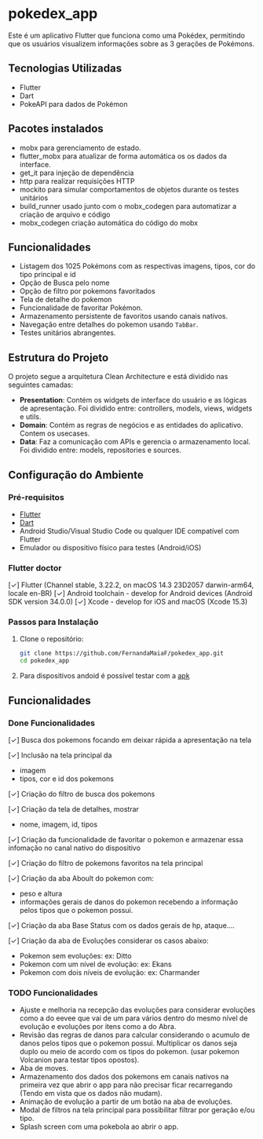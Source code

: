 # pokedex_app

Este é um aplicativo Flutter que funciona como uma Pokédex, permitindo que os usuários visualizem informações sobre as 3 gerações de Pokémons.

## Tecnologias Utilizadas

- Flutter
- Dart
- PokeAPI para dados de Pokémon

## Pacotes instalados

- mobx para gerenciamento de estado.
- flutter_mobx para atualizar de forma automática os os dados da interface.
- get_it para injeção de dependência
- http para realizar requisições HTTP
- mockito para simular comportamentos de objetos durante os testes unitários
- build_runner usado junto com o mobx_codegen para automatizar a criação de arquivo e código 
- mobx_codegen criação automática do código do mobx

## Funcionalidades

- Listagem dos 1025 Pokémons com as respectivas imagens, tipos, cor do tipo principal e id
- Opção de Busca pelo nome
- Opção de filtro por pokemons favoritados
- Tela de detalhe do pokemon
- Funcionalidade de favoritar Pokémon.
- Armazenamento persistente de favoritos usando canais nativos.
- Navegação entre detalhes do pokemon usando `TabBar`.
- Testes unitários abrangentes.

## Estrutura do Projeto

O projeto segue a arquitetura Clean Architecture e está dividido nas seguintes camadas:

- **Presentation**: Contém os widgets de interface do usuário e as lógicas de apresentação. Foi dividido entre: controllers, models, views, widgets e utils.
- **Domain**: Contém as regras de negócios e as entidades do aplicativo. Contem os usecases.
- **Data**: Faz a comunicação com APIs e gerencia o armazenamento local. Foi dividido entre: models, repositories e sources.

## Configuração do Ambiente

### Pré-requisitos

- [Flutter](https://flutter.dev/docs/get-started/install)
- [Dart](https://dart.dev/get-dart)
- Android Studio/Visual Studio Code ou qualquer IDE compatível com Flutter
- Emulador ou dispositivo físico para testes (Android/iOS)

### Flutter doctor

[✓] Flutter (Channel stable, 3.22.2, on macOS 14.3 23D2057 darwin-arm64, locale en-BR)
[✓] Android toolchain - develop for Android devices (Android SDK version 34.0.0)
[✓] Xcode - develop for iOS and macOS (Xcode 15.3)

### Passos para Instalação

1. Clone o repositório:
   ```bash
   git clone https://github.com/FernandaMaiaF/pokedex_app.git
   cd pokedex_app

2. Para dispositivos andoid é possível testar com a [apk](https://drive.google.com/file/d/19mP8qDA7rHHGNuWdrl5bkgwZTZTGy65b/view?usp=drive_link)

## Funcionalidades

### Done Funcionalidades

[✓] Busca dos pokemons focando em deixar rápida a apresentação na tela

[✓] Inclusão na tela principal da
   - imagem
   - tipos, cor e id dos pokemons
     
[✓] Criação do filtro de busca dos pokemons

[✓] Criação da tela de detalhes, mostrar
   - nome, imagem, id, tipos

[✓] Criação da funcionalidade de favoritar o pokemon e armazenar essa infomação no canal nativo do dispositivo

[✓] Criação do filtro de pokemons favoritos na tela principal

[✓] Criação da aba Aboult do pokemon com:
   - peso e altura
   - informações gerais de danos do pokemon recebendo a informação pelos tipos que o pokemon possui.

[✓] Criação da aba Base Status com os dados gerais de hp, ataque....

[✓] Criação da aba de Evoluções considerar os casos abaixo:
   - Pokemon sem evoluções: ex: Ditto
   - Pokemon com um nível de evolução: ex: Ekans
   - Pokemon com dois níveis de evolução: ex: Charmander

### TODO Funcionalidades

- Ajuste e melhoria na recepção das evoluções para considerar evoluções como a do eevee que vai de um para vários dentro do mesmo nível de evolução e evoluções por itens como a do Abra.
- Revisão das regras de danos para calcular considerando o acumulo de danos pelos tipos que o pokemon possui. Multiplicar os danos seja duplo ou meio de acordo com os tipos do pokemon. (usar pokemon Volcanion para testar tipos opostos).
- Aba de moves.
- Armazenamento dos dados dos pokemons em canais nativos na primeira vez que abrir o app para não precisar ficar recarregando (Tendo em vista que os dados não mudam).
- Animação de evolução a partir de um botão na aba de evoluções.
- Modal de filtros na tela principal para possibilitar filtrar por geração e/ou tipo.
- Splash screen com uma pokebola ao abrir o app.
